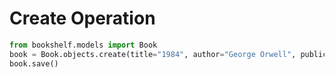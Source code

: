 # Create Operation

```python
from bookshelf.models import Book
book = Book.objects.create(title="1984", author="George Orwell", publication_year=1949)
book.save()
